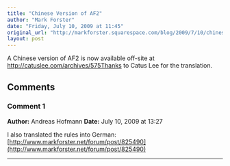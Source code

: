 ```yaml
---
title: "Chinese Version of AF2"
author: "Mark Forster"
date: "Friday, July 10, 2009 at 11:45"
original_url: "http://markforster.squarespace.com/blog/2009/7/10/chinese-version-of-af2.html"
layout: post
---
```


A Chinese version of AF2 is now available off-site at http://catuslee.com/archives/575Thanks to Catus Lee for the translation.

## Comments

### Comment 1
**Author:** Andreas Hofmann
**Date:** July 10, 2009 at 13:27

I also translated the rules into German: [http://www.markforster.net/forum/post/825490](http://www.markforster.net/forum/post/825490)

---
